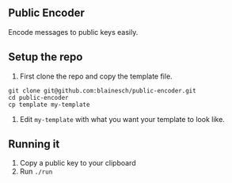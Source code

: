## Public Encoder

Encode messages to public keys easily.

## Setup the repo

1. First clone the repo and copy the template file.

```
git clone git@github.com:blainesch/public-encoder.git
cd public-encoder
cp template my-template
```

1. Edit `my-template` with what you want your template to look like.

## Running it

1. Copy a public key to your clipboard
1. Run `./run`
